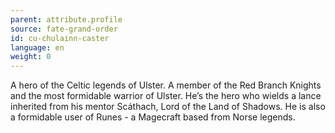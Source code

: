 ```yaml
---
parent: attribute.profile
source: fate-grand-order
id: cu-chulainn-caster
language: en
weight: 0
---
```


A hero of the Celtic legends of Ulster.
A member of the Red Branch Knights and the most formidable warrior of Ulster.
He’s the hero who wields a lance inherited from his mentor Scáthach, Lord of the Land of Shadows.
He is also a formidable user of Runes - a Magecraft based from Norse legends.
